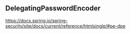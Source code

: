 DelegatingPasswordEncoder
---

https://docs.spring.io/spring-security/site/docs/current/reference/htmlsingle/#pe-dpe